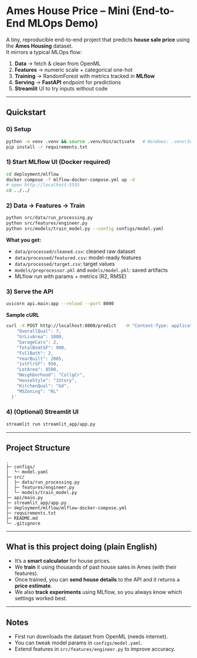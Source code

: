 # Ames House Price – Mini (End-to-End MLOps Demo)

A tiny, reproducible end-to-end project that predicts **house sale price** using the **Ames Housing** dataset.  
It mirrors a typical MLOps flow:

1. **Data** → fetch & clean from OpenML
2. **Features** → numeric scale + categorical one-hot
3. **Training** → RandomForest with metrics tracked in **MLflow**
4. **Serving** → **FastAPI** endpoint for predictions
5.  **Streamlit** UI to try inputs without code


---

## Quickstart

### 0) Setup
```bash
python -m venv .venv && source .venv/bin/activate   # Windows: .venv\Scripts\activate
pip install -r requirements.txt
```

### 1) Start MLflow UI (Docker required)
```bash
cd deployment/mlflow
docker compose -f mlflow-docker-compose.yml up -d
# open http://localhost:5555
cd ../../
```

### 2) Data → Features → Train
```bash
python src/data/run_processing.py
python src/features/engineer.py
python src/models/train_model.py --config configs/model.yaml
```

**What you get:**
- `data/processed/cleaned.csv`: cleaned raw dataset
- `data/processed/featured.csv`: model-ready features
- `data/processed/target.csv`: target values
- `models/preprocessor.pkl` and `models/model.pkl`: saved artifacts
- MLflow run with params + metrics (R2, RMSE)

### 3) Serve the API
```bash
uvicorn api.main:app --reload --port 8000
```

**Sample cURL**
```bash
curl -X POST http://localhost:8000/predict   -H "Content-Type: application/json"   -d '{
    "OverallQual": 7,
    "GrLivArea": 1800,
    "GarageCars": 2,
    "TotalBsmtSF": 900,
    "FullBath": 2,
    "YearBuilt": 2005,
    "1stFlrSF": 950,
    "LotArea": 8500,
    "Neighborhood": "CollgCr",
    "HouseStyle": "1Story",
    "KitchenQual": "Gd",
    "MSZoning": "RL"
  }'
```

### 4) (Optional) Streamlit UI
```bash
streamlit run streamlit_app/app.py
```

---

## Project Structure
```
.
├─ configs/
│  └─ model.yaml
├─ src/
│  ├─ data/run_processing.py
│  ├─ features/engineer.py
│  └─ models/train_model.py
├─ api/main.py
├─ streamlit_app/app.py
├─ deployment/mlflow/mlflow-docker-compose.yml
├─ requirements.txt
├─ README.md
└─ .gitignore
```

---

## What is this project doing (plain English)

- It’s a **smart calculator** for house prices.
- We **train** it using thousands of past house sales in Ames (with their features).
- Once trained, you can **send house details** to the API and it returns a **price estimate**.
- We also **track experiments** using MLflow, so you always know which settings worked best.

---

## Notes
- First run downloads the dataset from OpenML (needs internet).
- You can tweak model params in `configs/model.yaml`.
- Extend features in `src/features/engineer.py` to improve accuracy.
